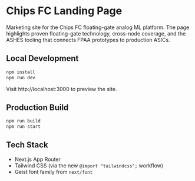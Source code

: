 # Chips FC Landing Page

Marketing site for the Chips FC floating-gate analog ML platform. The page highlights proven floating-gate technology, cross-node coverage, and the ASHES tooling that connects FPAA prototypes to production ASICs.

## Local Development

```bash
npm install
npm run dev
```

Visit http://localhost:3000 to preview the site.

## Production Build

```bash
npm run build
npm run start
```

## Tech Stack

- Next.js App Router
- Tailwind CSS (via the new `@import "tailwindcss";` workflow)
- Geist font family from `next/font`
